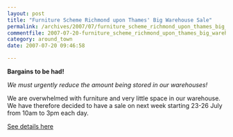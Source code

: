 ```yaml
---
layout: post
title: "Furniture Scheme Richmond upon Thames' Big Warehouse Sale"
permalink: /archives/2007/07/furniture_scheme_richmond_upon_thames_big_warehous.html
commentfile: 2007-07-20-furniture_scheme_richmond_upon_thames_big_warehous
category: around_town
date: 2007-07-20 09:46:58

---
```


**Bargains to be had!**

*We must urgently reduce the amount being stored in our warehouses!*

We are overwhelmed with furniture and very little space in our warehouse. We have therefore decided to have a sale on next week starting 23-26 July from 10am to 3pm each day.

[See details here](/event/exhibition/200705141667)
